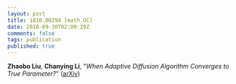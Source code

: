 ```yaml
---
layout: post
title: 1810.00294 [math.OC]
date: 2018-09-30T02:09:29Z
comments: false
tags: publication
published: true
---
```


<b>Zhaobo Liu</b>, <b>Chanying Li</b>, "<i>When Adaptive Diffusion Algorithm Converges to True Parameter?</i>" ([arXiv](http://arxiv.org/abs/1810.00294v1))

